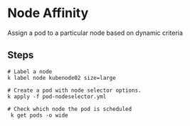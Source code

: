 # Node Affinity
Assign a pod to a particular node based on dynamic criteria

## Steps
```shell script
# Label a node
k label node kubenode02 size=large

# Create a pod with node selector options.
k apply -f pod-nodeselector.yml

# Check which node the pod is scheduled
 k get pods -o wide
```

